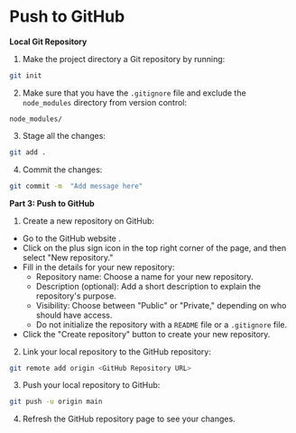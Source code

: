 # Push to GitHub

**Local Git Repository**

1. Make the project directory a Git repository by running:

```bash
git init
```

2. Make sure that you have the `.gitignore` file and exclude the `node_modules` directory from version control:

```
node_modules/
``` 

3. Stage all the changes:

```bash
git add .
```

4. Commit the changes:

```bash
git commit -m  "Add message here"

```

**Part 3: Push to GitHub**

1. Create a new repository on GitHub:

- Go to the GitHub website .
- Click on the plus sign icon in the top right corner of the page, and then select "New repository."
- Fill in the details for your new repository:
   - Repository name: Choose a name for your new repository.
   - Description (optional): Add a short description to explain the repository's purpose.
   - Visibility: Choose between "Public" or "Private," depending on who should have access.
   - Do not initialize the repository with a `README` file or a `.gitignore` file.
- Click the "Create repository" button to create your new repository.


2. Link your local repository to the GitHub repository:

```bash
git remote add origin <GitHub Repository URL>
```

3. Push your local repository to GitHub:

```bash
git push -u origin main
```

4. Refresh the GitHub repository page to see your changes.

